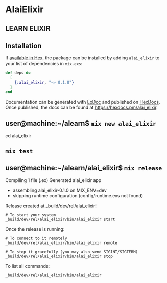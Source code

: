 # AlaiElixir

**LEARN ELIXIR**
----------------

## Installation

If [available in Hex](https://hex.pm/docs/publish), the package can be installed
by adding `alai_elixir` to your list of dependencies in `mix.exs`:

```elixir
def deps do
  [
    {:alai_elixir, "~> 0.1.0"}
  ]
end
```

Documentation can be generated with [ExDoc](https://github.com/elixir-lang/ex_doc)
and published on [HexDocs](https://hexdocs.pm). Once published, the docs can
be found at <https://hexdocs.pm/alai_elixir>.


user@machine:~/alearn$ `mix new alai_elixir`
------------------------------------------------

cd alai_elixir

`mix test`
--------------

user@machine:~/alearn/alai_elixir$ `mix release`
------------------------------------------------

Compiling 1 file (.ex)
Generated alai_elixir app
* assembling alai_elixir-0.1.0 on MIX_ENV=dev
* skipping runtime configuration (config/runtime.exs not found)

Release created at _build/dev/rel/alai_elixir!

    # To start your system
    _build/dev/rel/alai_elixir/bin/alai_elixir start

Once the release is running:

    # To connect to it remotely
    _build/dev/rel/alai_elixir/bin/alai_elixir remote

    # To stop it gracefully (you may also send SIGINT/SIGTERM)
    _build/dev/rel/alai_elixir/bin/alai_elixir stop

To list all commands:

    _build/dev/rel/alai_elixir/bin/alai_elixir